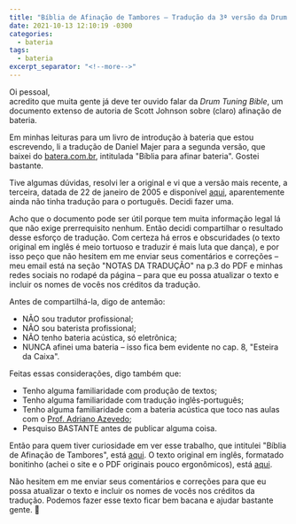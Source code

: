 ```yaml
---
title: "Bíblia de Afinação de Tambores – Tradução da 3ª versão da Drum Tuning Bible"
date: 2021-10-13 12:10:19 -0300
categories:
  - bateria
tags:
  - bateria
excerpt_separator: "<!--more-->"
---
```

Oi pessoal,  
acredito que muita gente já deve ter ouvido falar da _Drum Tuning Bible_, um documento extenso de autoria de Scott Johnson sobre (claro) afinação de bateria.
<!--more-->
Em minhas leituras para um livro de introdução à bateria que estou escrevendo, li a tradução de Daniel Majer para a segunda versão, que baixei do [batera.com.br][bcb-bpab], intitulada "Bíblia para afinar bateria". Gostei bastante.

Tive algumas dúvidas, resolvi ler a original e vi que a versão mais recente, a terceira, datada de 22 de janeiro de 2005 e disponível [aqui][profsound], aparentemente ainda não tinha tradução para o português. Decidi fazer uma.

Acho que o documento pode ser útil porque tem muita informação legal lá que não exige prerrequisito nenhum. Então decidi compartilhar o resultado desse esforço de tradução. Com certeza há erros e obscuridades (o texto original em inglês é meio tortuoso e traduzir é mais luta que dança), e por isso peço que não hesitem em me enviar seus comentários e correções – meu email está na seção "NOTAS DA TRADUÇÃO" na p.3 do PDF e minhas redes sociais no rodapé da página – para que eu possa atualizar o texto e incluir os nomes de vocês nos créditos da tradução.

Antes de compartilhá-la, digo de antemão:
- NÃO sou tradutor profissional;
- NÃO sou baterista profissional;
- NÃO tenho bateria acústica, só eletrônica;
- NUNCA afinei uma bateria – isso fica bem evidente no cap. 8, "Esteira da Caixa".

Feitas essas considerações, digo também que:
- Tenho alguma familiaridade com produção de textos;
- Tenho alguma familiaridade com tradução inglês-português;
- Tenho alguma familiaridade com a bateria acústica que toco nas aulas com o [Prof. Adriano Azevedo][adriano-azevedo];
- Pesquiso BASTANTE antes de publicar alguma coisa.

Então para quem tiver curiosidade em ver esse trabalho, que intitulei "Bíblia de Afinação de Tambores", está [aqui][DTBv3-pt_BR]. O texto original em inglês, formatado bonitinho (achei o site e o PDF originais pouco ergonômicos), está [aqui][DTBv3-en_US].

Não hesitem em me enviar seus comentários e correções para que eu possa atualizar o texto e incluir os nomes de vocês nos créditos da tradução. Podemos fazer esse texto ficar bem bacana e ajudar bastante gente. :drum:

[bcb-bpab]: https://web.archive.org/web/20180402224219/http://www.batera.com.br/Artigos/biblia-para-afinar-bateria
[profsound]: https://web.archive.org/web/20200924143112/https://web.archive.org/web/20111110023235/http://home.earthlink.net/~prof.sound/
[adriano-azevedo]: http://adrianoazevedo.com.br/
[DTBv3-pt_BR]: https://drive.google.com/file/d/1hDR8UwvztN1fM0Tw5i2gSN-MoGNn0oFv/view?usp=sharing
[DTBv3-en_US]: https://drive.google.com/file/d/1E5KPgkweRcbtOmalmIA2slNT-Ju5kf-I/view?usp=sharing
